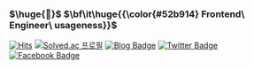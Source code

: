 <h3>$\huge{👋}$ $\bf\it\huge{{\color{#52b914} Frontend\ Engineer\ usageness}}$</h3>

[![Hits](https://hits.seeyoufarm.com/api/count/incr/badge.svg?url=https%3A%2F%2Fgithub.com%2Fusageness&count_bg=%23D2F7B6&title_bg=%2379C83D&icon=buymeacoffee.svg&icon_color=%23FFFFFF&title=hits&edge_flat=false)](https://hits.seeyoufarm.com) [![Solved.ac 프로필](http://mazassumnida.wtf/api/mini/generate_badge?boj=kyr9389)](https://solved.ac/kyr9389) [![Blog Badge](https://img.shields.io/badge/blog-tistory-lightgrey?link=https://usage.tistory.com/)](https://usage.tistory.com/) [![Twitter Badge](https://img.shields.io/badge/-Twitter-1877f2?style=flat-square&logo=twitter&logoColor=white&link=https://twitter.com/dev_usage/)](https://twitter.com/dev_usage/)  [![Facebook Badge](https://img.shields.io/badge/-Facebook-1877f2?style=flat-square&logo=facebook&logoColor=white&link=https://www.facebook.com/profile.php?id=100004319825599)](https://www.facebook.com/profile.php?id=100004319825599) 

<!--
<div align="center">

[![usage](https://user-images.githubusercontent.com/28296575/175560207-d918025a-39ce-4ede-8cf2-e9fc51840227.png)](https://usageness.notion.site/015656e40253432f907656e4d4515b38)

배움이 즐거운 프론트엔드 개발자 **유세지**입니다.


[![Hits](https://hits.seeyoufarm.com/api/count/incr/badge.svg?url=https%3A%2F%2Fgithub.com%2Fusageness&count_bg=%23D2F7B6&title_bg=%2379C83D&icon=buymeacoffee.svg&icon_color=%23FFFFFF&title=hits&edge_flat=false)](https://hits.seeyoufarm.com) [![Blog Badge](https://img.shields.io/badge/blog-tistory-lightgrey?link=https://usage.tistory.com/)](https://usage.tistory.com/) [![Twitter Badge](https://img.shields.io/badge/-Twitter-1877f2?style=flat-square&logo=twitter&logoColor=white&link=https://twitter.com/dev_usage/)](https://twitter.com/dev_usage/)  [![Facebook Badge](https://img.shields.io/badge/-Facebook-1877f2?style=flat-square&logo=facebook&logoColor=white&link=https://www.facebook.com/profile.php?id=100004319825599)](https://www.facebook.com/profile.php?id=100004319825599) [![Solved.ac 프로필](http://mazassumnida.wtf/api/mini/generate_badge?boj=kyr9389)](https://solved.ac/kyr9389)

</div>
<!-- **[📄 Resume](https://bald-snout-7e8.notion.site/015656e40253432f907656e4d4515b38)** -->
  
<!--
|[![Top Langs](https://github-readme-stats.vercel.app/api/top-langs/?username=usageness&layout=compact)](https://github.com/anuraghazra/github-readme-stats) |[![Anurag's github stats](https://github-readme-stats.vercel.app/api?username=usageness&show_icons=true&theme=onedark)](https://github.com/anuraghazra/github-readme-stats)|
-->

<!--
**usageness/usageness** is a ✨ _special_ ✨ repository because its `README.md` (this file) appears on your GitHub profile.

Here are some ideas to get you started:

- 🔭 I’m currently working on ...
- 👯 I’m looking to collaborate on ...
- 🤔 I’m looking for help with ...
- 💬 Ask me about ...
- 📫 How to reach me: ...
- 😄 Pronouns: ...
- ⚡ Fun fact: ...
-->

